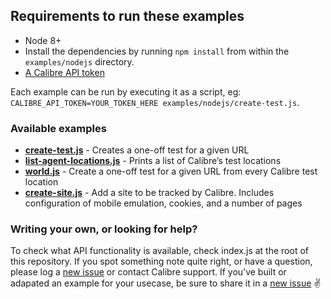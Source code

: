 ## Requirements to run these examples

* Node 8+
* Install the dependencies by running `npm install` from within the `examples/nodejs` directory.
* [A Calibre API token](https://calibreapp.com/docs/api/tokens)

Each example can be run by executing it as a script, eg: `CALIBRE_API_TOKEN=YOUR_TOKEN_HERE examples/nodejs/create-test.js`.

### Available examples

* **[create-test.js](create-test.js)** - Creates a one-off test for a given URL
* **[list-agent-locations.js](list-agent-locations.js)** - Prints a list of Calibre’s test locations
* **[world.js](world.js)** - Create a one-off test for a given URL from every Calibre test location
* **[create-site.js](create-site.js)** - Add a site to be tracked by Calibre. Includes configuration of mobile emulation, cookies, and a number of pages

### Writing your own, or looking for help?

To check what API functionality is available, check index.js at the root of this repository. If you spot something note quite right, or have a question, please log a [new issue](https://github.com/calibreapp/cli/issues) or contact Calibre support.
If you’ve built or adapated an example for your usecase, be sure to share it in a [new issue](https://github.com/calibreapp/cli/issues) ✌️
